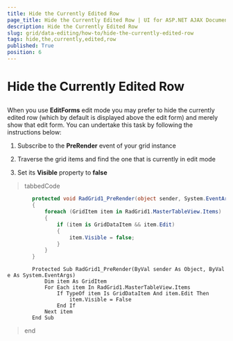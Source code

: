```yaml
---
title: Hide the Currently Edited Row
page_title: Hide the Currently Edited Row | UI for ASP.NET AJAX Documentation
description: Hide the Currently Edited Row
slug: grid/data-editing/how-to/hide-the-currently-edited-row
tags: hide,the,currently,edited,row
published: True
position: 6
---
```


# Hide the Currently Edited Row



## 

When you use __EditForms__ edit mode you may prefer to hide the currently edited row (which by default is displayed above the edit form) and merely show that edit form. You can undertake this task by following the instructions below:

1. Subscribe to the __PreRender__ event of your grid instance

1. Traverse the grid items and find the one that is currently in edit mode

1. Set its __Visible__ property to __false__

>tabbedCode

````C#
	    protected void RadGrid1_PreRender(object sender, System.EventArgs e)
	    {
	        foreach (GridItem item in RadGrid1.MasterTableView.Items)
	        {
	            if (item is GridDataItem && item.Edit)
	            {
	                item.Visible = false;
	            }
	        }
	    }
````
````VB.NET
	    Protected Sub RadGrid1_PreRender(ByVal sender As Object, ByVal e As System.EventArgs)
	        Dim item As GridItem
	        For Each item In RadGrid1.MasterTableView.Items
	            If TypeOf item Is GridDataItem And item.Edit Then
	                item.Visible = False
	            End If
	        Next item
	    End Sub
````
>end
